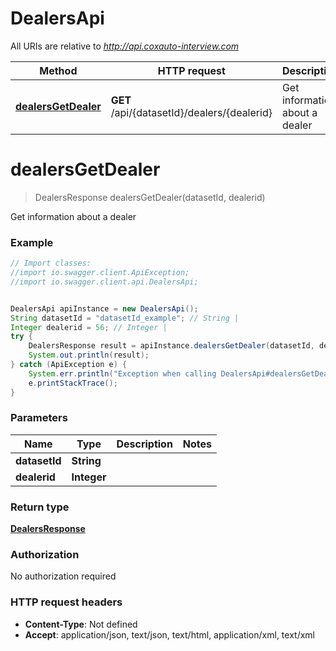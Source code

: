 # DealersApi

All URIs are relative to *http://api.coxauto-interview.com*

Method | HTTP request | Description
------------- | ------------- | -------------
[**dealersGetDealer**](DealersApi.md#dealersGetDealer) | **GET** /api/{datasetId}/dealers/{dealerid} | Get information about a dealer


<a name="dealersGetDealer"></a>
# **dealersGetDealer**
> DealersResponse dealersGetDealer(datasetId, dealerid)

Get information about a dealer

### Example
```java
// Import classes:
//import io.swagger.client.ApiException;
//import io.swagger.client.api.DealersApi;


DealersApi apiInstance = new DealersApi();
String datasetId = "datasetId_example"; // String | 
Integer dealerid = 56; // Integer | 
try {
    DealersResponse result = apiInstance.dealersGetDealer(datasetId, dealerid);
    System.out.println(result);
} catch (ApiException e) {
    System.err.println("Exception when calling DealersApi#dealersGetDealer");
    e.printStackTrace();
}
```

### Parameters

Name | Type | Description  | Notes
------------- | ------------- | ------------- | -------------
 **datasetId** | **String**|  |
 **dealerid** | **Integer**|  |

### Return type

[**DealersResponse**](DealersResponse.md)

### Authorization

No authorization required

### HTTP request headers

 - **Content-Type**: Not defined
 - **Accept**: application/json, text/json, text/html, application/xml, text/xml

